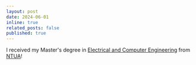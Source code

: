 ```yaml
---
layout: post
date: 2024-06-01
inline: true
related_posts: false
published: true
---
```


I received my Master's degree in [Electrical and Computer Engineering](https://www.ece.ntua.gr/en/) from [NTUA](https://www.ntua.gr/en/)!
